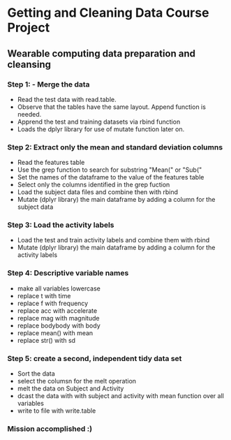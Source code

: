 # Getting and Cleaning Data Course Project

## Wearable computing data preparation and cleansing

### Step 1: - Merge the data

* Read the test data with read.table.  
* Observe that the tables have the same layout. Append function is needed.
* Apprend the test and training datasets via rbind function 
* Loads the dplyr library for use of mutate function later on.

### Step 2: Extract only the mean and standard deviation columns

* Read the features table
* Use the grep function to search for substring "Mean(" or "Sub("
* Set the names of the dataframe to the value of the features table
* Select only the columns identified in the grep fuction
* Load the subject data files and combine then with rbind
* Mutate (dplyr library) the main dataframe by adding a column for the subject data

### Step 3: Load the activity labels

* Load the test and train activity labels and combine them with rbind
* Mutate (dplyr library) the main dataframe by adding a column for the activity labels

### Step 4: Descriptive variable names

* make all variables lowercase
* replace t with time
* replace f with frequency
* replace acc with accelerate
* replace mag with magnitude
* replace bodybody with body
* replace mean() with mean
* replace str() with sd

### Step 5: create a second, independent tidy data set

* Sort the data
* select the columsn for the melt operation
* melt the data on Subject and Activity 
* dcast the data with with subject and activity with mean function over all variables
* write to file with write.table

### Mission accomplished :)

